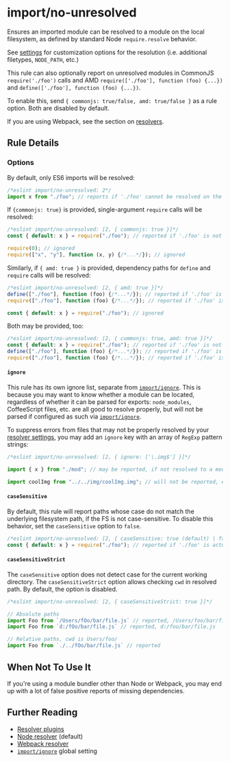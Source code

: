 # import/no-unresolved

Ensures an imported module can be resolved to a module on the local filesystem,
as defined by standard Node `require.resolve` behavior.

See [settings](../../README.md#settings) for customization options for the
resolution (i.e. additional filetypes, `NODE_PATH`, etc.)

This rule can also optionally report on unresolved modules in CommonJS
`require('./foo')` calls and AMD `require(['./foo'], function (foo) {...})` and
`define(['./foo'], function (foo) {...})`.

To enable this, send `{ commonjs: true/false, amd: true/false }` as a rule
option. Both are disabled by default.

If you are using Webpack, see the section on
[resolvers](../../README.md#resolvers).

## Rule Details

### Options

By default, only ES6 imports will be resolved:

```js
/*eslint import/no-unresolved: 2*/
import x from "./foo"; // reports if './foo' cannot be resolved on the filesystem
```

If `{commonjs: true}` is provided, single-argument `require` calls will be
resolved:

```js
/*eslint import/no-unresolved: [2, { commonjs: true }]*/
const { default: x } = require("./foo"); // reported if './foo' is not found

require(0); // ignored
require(["x", "y"], function (x, y) {/*...*/}); // ignored
```

Similarly, if `{ amd: true }` is provided, dependency paths for `define` and
`require` calls will be resolved:

```js
/*eslint import/no-unresolved: [2, { amd: true }]*/
define(["./foo"], function (foo) {/*...*/}); // reported if './foo' is not found
require(["./foo"], function (foo) {/*...*/}); // reported if './foo' is not found

const { default: x } = require("./foo"); // ignored
```

Both may be provided, too:

```js
/*eslint import/no-unresolved: [2, { commonjs: true, amd: true }]*/
const { default: x } = require("./foo"); // reported if './foo' is not found
define(["./foo"], function (foo) {/*...*/}); // reported if './foo' is not found
require(["./foo"], function (foo) {/*...*/}); // reported if './foo' is not found
```

#### `ignore`

This rule has its own ignore list, separate from [`import/ignore`]. This is
because you may want to know whether a module can be located, regardless of
whether it can be parsed for exports: `node_modules`, CoffeeScript files, etc.
are all good to resolve properly, but will not be parsed if configured as such
via [`import/ignore`].

To suppress errors from files that may not be properly resolved by your
[resolver settings](../../README.md#resolver-plugins), you may add an `ignore`
key with an array of `RegExp` pattern strings:

```js
/*eslint import/no-unresolved: [2, { ignore: ['\.img$'] }]*/

import { x } from "./mod"; // may be reported, if not resolved to a module

import coolImg from "../../img/coolImg.img"; // will not be reported, even if not found
```

#### `caseSensitive`

By default, this rule will report paths whose case do not match the underlying
filesystem path, if the FS is not case-sensitive. To disable this behavior, set
the `caseSensitive` option to `false`.

```js
/*eslint import/no-unresolved: [2, { caseSensitive: true (default) | false }]*/
const { default: x } = require("./foo"); // reported if './foo' is actually './Foo' and caseSensitive: true
```

#### `caseSensitiveStrict`

The `caseSensitive` option does not detect case for the current working
directory. The `caseSensitiveStrict` option allows checking `cwd` in resolved
path. By default, the option is disabled.

```js
/*eslint import/no-unresolved: [2, { caseSensitiveStrict: true }]*/

// Absolute paths
import Foo from `/Users/fOo/bar/file.js` // reported, /Users/foo/bar/file.js
import Foo from `d:/fOo/bar/file.js` // reported, d:/foo/bar/file.js

// Relative paths, cwd is Users/foo/
import Foo from `./../fOo/bar/file.js` // reported
```

## When Not To Use It

If you're using a module bundler other than Node or Webpack, you may end up with
a lot of false positive reports of missing dependencies.

## Further Reading

- [Resolver plugins](../../README.md#resolver-plugins)
- [Node resolver](https://npmjs.com/package/eslint-import-resolver-node)
  (default)
- [Webpack resolver](https://npmjs.com/package/eslint-import-resolver-webpack)
- [`import/ignore`] global setting

[`import/ignore`]: ../../README.md#importignore
